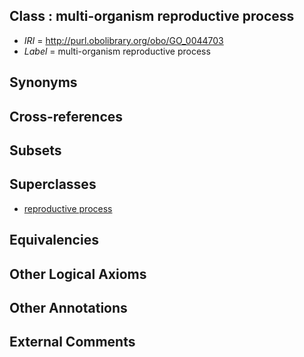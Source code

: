 
## Class : multi-organism reproductive process

 * *IRI* = http://purl.obolibrary.org/obo/GO_0044703
 * *Label* = multi-organism reproductive process

## Synonyms


## Cross-references


## Subsets


## Superclasses

 * [reproductive process](../../GO/14/GO_0022414.md)

## Equivalencies


## Other Logical Axioms


## Other Annotations


## External Comments

